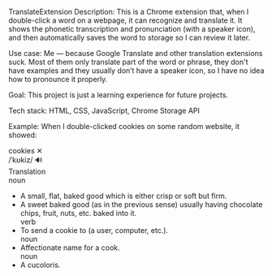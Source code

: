 TranslateExtension
Description:
This is a Chrome extension that, when I double-click a word on a webpage, it can recognize and translate it. It shows the phonetic transcription and pronunciation (with a speaker icon), and then automatically saves the word to storage so I can review it later.

Use case:
Me — because Google Translate and other translation extensions suck. Most of them only translate part of the word or phrase, they don't have examples and they usually don’t have a speaker icon, so I have no idea how to pronounce it properly.

Goal:
This project is just a learning experience for future projects.

Tech stack:
HTML, CSS, JavaScript, Chrome Storage API

Example:
When I double-clicked cookies on some random website, it showed:

cookies          ✕  
/ˈkʊkiz/   🔊  
Translation  
noun  
- A small, flat, baked good which is either crisp or soft but firm.  
- A sweet baked good (as in the previous sense) usually having chocolate chips, fruit, nuts, etc. baked into it.  
verb  
- To send a cookie to (a user, computer, etc.).  
noun  
- Affectionate name for a cook.  
noun  
- A cucoloris.  
